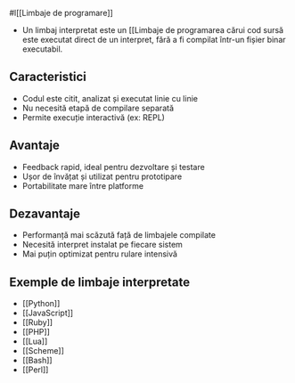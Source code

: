 #l[[Limbaje de programare]]

- Un limbaj interpretat este un [[Limbaje de programarea cărui cod sursă este executat direct de un interpret, fără a fi compilat într-un fișier binar executabil.

## Caracteristici

- Codul este citit, analizat și executat linie cu linie
- Nu necesită etapă de compilare separată
- Permite execuție interactivă (ex: REPL)

## Avantaje

- Feedback rapid, ideal pentru dezvoltare și testare
- Ușor de învățat și utilizat pentru prototipare
- Portabilitate mare între platforme

## Dezavantaje

- Performanță mai scăzută față de limbajele compilate
- Necesită interpret instalat pe fiecare sistem
- Mai puțin optimizat pentru rulare intensivă

## Exemple de limbaje interpretate

- [[Python]]  
- [[JavaScript]] 
- [[Ruby]]  
- [[PHP]]  
- [[Lua]] 
- [[Scheme]]  
- [[Bash]] 
- [[Perl]]
